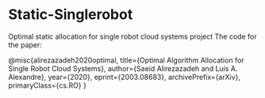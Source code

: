 # Static-Singlerobot
Optimal static allocation for single robot cloud systems project
The code for the paper: 

@misc{alirezazadeh2020optimal,
      title={Optimal Algorithm Allocation for Single Robot Cloud Systems}, 
      author={Saeid Alirezazadeh and Luís A. Alexandre},
      year={2020},
      eprint={2003.08683},
      archivePrefix={arXiv},
      primaryClass={cs.RO}
}
